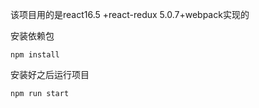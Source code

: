 该项目用的是react16.5 +react-redux 5.0.7+webpack实现的

安装依赖包

````
npm install
````

安装好之后运行项目

````
npm run start
````

